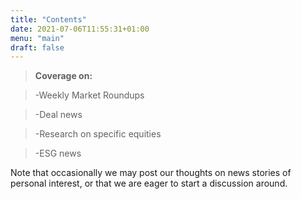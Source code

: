 ```yaml
---
title: "Contents"
date: 2021-07-06T11:55:31+01:00
menu: "main"
draft: false
---
```


>**Coverage on:**

>-Weekly Market Roundups

>-Deal news

>-Research on specific equities

>-ESG news



Note that occasionally we may post our thoughts on news stories of personal interest, or that we are eager to start a discussion around. 
